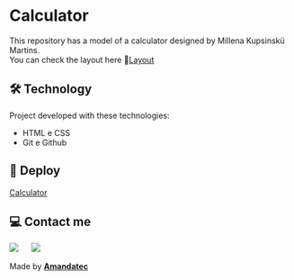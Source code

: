 #   Calculator

 This repository has a model of a calculator designed by Millena Kupsinskü Martins.<br>
 You can check the layout here 🔗[Layout](https://www.figma.com/community/file/1202607074523509182)

## 🛠️ Technology

Project developed with these technologies:

- HTML e CSS
- Git e Github

## 🚀 Deploy

[Calculator](https://)

##   💻 Contact me

 <a href="https://www.linkedin.com/in/amanda-oliveira-20/" target="_blank"><img src="https://img.shields.io/badge/-LinkedIn-%230077B5?style=for-the-badge&logo=linkedin&logoColor=white" style="margin-right: 2vw" target="_blank"></a>
  <a href="http://discordapp.com/users/Amandatec#4699" target="_blank"><img src="https://img.shields.io/badge/Discord-7289DA?style=for-the-badge&logo=discord&logoColor=white" target="_blank"></a>

 Made by [**Amandatec**](https://www.linkedin.com/in/amanda-oliveira-20/">)



